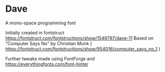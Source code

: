 # Dave
A mono-space programming font

Initially created in fontstruct https://fontstruct.com/fontstructions/show/1549797/dave-11
Based on "Computer Says No" by Christian Munk ( https://fontstruct.com/fontstructions/show/954016/computer_says_no_1 )

Further tweaks made using FontForge and https://everythingfonts.com/font-hinter

